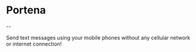 # Portena

--

Send text messages using your mobile phones without any cellular network or internet connection!
